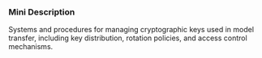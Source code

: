 ### Mini Description

Systems and procedures for managing cryptographic keys used in model transfer, including key distribution, rotation policies, and access control mechanisms.
